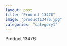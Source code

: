 ```yaml
---
layout: post
title: "Product 13476"
image: "product13476.jpg"
categories: "category1"
---
```

Product 13476

